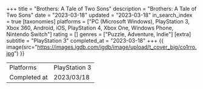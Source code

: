 +++
title = "Brothers: A Tale of Two Sons"
description = "Brothers: A Tale of Two Sons"
date = "2023-03-18"
updated = "2023-03-18"
in_search_index = true
[taxonomies]
platforms = ["PC (Microsoft Windows), PlayStation 3, Xbox 360, Android, iOS, PlayStation 4, Xbox One, Windows Phone, Nintendo Switch"]
rating = []
genres = ["Puzzle, Adventure, Indie"]
[extra]
subtitle = "PlayStation 3"
completed_at = "2023-03-18"
+++
{{ image(src="https://images.igdb.com/igdb/image/upload/t_cover_big/co1rro.jpg") }}

|              |            |
| ------------ | ---------- |
| Platforms    | PlayStation 3 |
| Completed at | 2023/03/18 |

